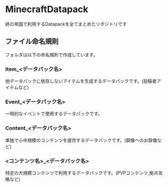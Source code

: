 # MinecraftDatapack
終の帝国で利用するDatapackを全てまとめたリポジトリです

## ファイル命名規則
フォルダは以下の命名規則で作成しています。

### Item_<データパック名>
他データパックに依存しないアイテムを生成するデータパックです。(投稿者アイテムなど)

### Event_<データパック名>
一時的なイベントで使用するデータパックです。

### Content_<データパック名>
単独で小中規模のコンテンツを提供するデータパックです。(銅像へのお辞儀など)

### <コンテンツ名>_<データパック名>
特定の大規模コンテンツで利用するデータパックです。(PVPコンテンツ,拠点攻略など)
